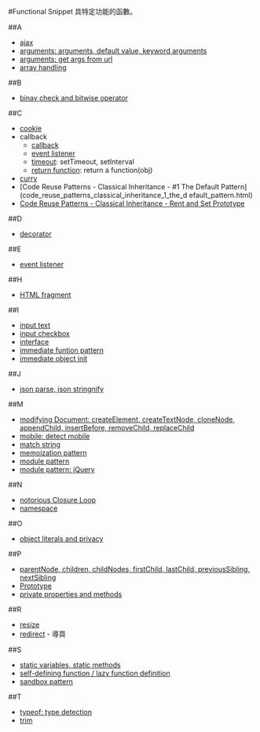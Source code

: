 #Functional Snippet
具特定功能的函數。

##A
- [ajax](ajax.html)
- [arguments: arguments, default value, keyword arguments](arguments.html)
- [arguments: get args from url](get_args_from_url.html)
- [array handling](array_handling_201310281831)

##B
- [binay check and bitwise operator](binay_check_and_bitwise_operator)

##C
- [cookie](jquery.cookie.js)
- callback
	- [callback](callback.html)
	- [event listener](event_listener.html)
	- [timeout](timeout.html): setTimeout, setInterval
	- [return function](return_function.html): return a function(obj)
- [curry](curry.html)
- [Code Reuse Patterns - Classical Inheritance - #1 The Default Pattern](code_reuse_patterns_classical_inheritance_1_the_d efault_pattern.html)
- [Code Reuse Patterns - Classical Inheritance - Rent and Set Prototype](code_reuse_patterns_classical_inheritance_3_rent_and_set_prototype.html)
 
##D
- [decorator](decorators.html)

##E
- [event listener](event_listener.html)

##H
- [HTML fragment](html_fragment.html)

##I
- [input text](input_text.html)
- [input checkbox](input_checked.html)
- [interface](interface.html)
- [immediate funtion pattern](immediate_funtion_pattern.html)
- [immediate object init](immediate_object_init.html)

##J
- [json parse, json stringnify](json_parse_stringnify.html)

##M
- [modifying Document: createElement, createTextNode, cloneNode, appendChild, insertBefore, removeChild, replaceChild](modifying_document.html)
- [mobile: detect mobile](detect_mobile.txt)
- [match string](match_string)
- [memoization pattern](memoization_pattern.html)
- [module pattern](module_pattern.html)
- [module pattern: jQuery](module_pattern_jquery.html)

##N
- [notorious Closure Loop](notorious_closure_loop.html)
- [namespace](namespace.html)

##O
- [object literals and privacy](object_literals_and_privacy.html)

##P
- [parentNode, children, childNodes, firstChild, lastChild, previousSibling, nextSibling](parentNode_children_childNodes_firstChild_lastChild_previousSibling_nextSibling.html)
- [Prototype](prototype_1.html)
- [private properties and methods](private_properties_and_methods.html)

##R
- [resize](resize.html)
- [redirect](redirect.html) - 導頁

##S
- [static variables, static methods](static_variables_static_methods.html)
- [self-defining function / lazy function definition](self-defining-function.html)
- [sandbox pattern](sandbox_pattern.html)

##T
- [typeof: type detection](typeof.html)
- [trim](trim_201308062236)